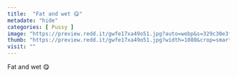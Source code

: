 ```yaml
---
title:  "Fat and wet 😋"
metadate: "hide"
categories: [ Pussy ]
image: "https://preview.redd.it/gwfe17xa49o51.jpg?auto=webp&s=329c30e3f638782aa3ecae1f71ad51135a428188"
thumb: "https://preview.redd.it/gwfe17xa49o51.jpg?width=1080&crop=smart&auto=webp&s=2e7a0a59e31fcf0f316a3ede9f41a01b793434bd"
visit: ""
---
```

Fat and wet 😋
